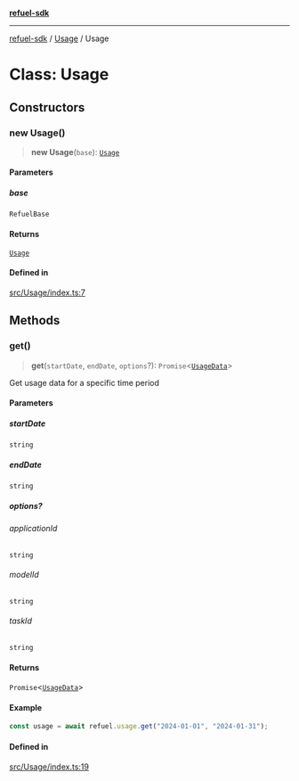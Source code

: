[**refuel-sdk**](../../README.md)

***

[refuel-sdk](../../modules.md) / [Usage](../README.md) / Usage

# Class: Usage

## Constructors

### new Usage()

> **new Usage**(`base`): [`Usage`](Usage.md)

#### Parameters

##### base

`RefuelBase`

#### Returns

[`Usage`](Usage.md)

#### Defined in

[src/Usage/index.ts:7](https://github.com/refuel-ai/refuel-sdk/blob/240c3e68ab946b6c24b6f2eafb12779c24332cdb/src/Usage/index.ts#L7)

## Methods

### get()

> **get**(`startDate`, `endDate`, `options`?): `Promise`\<[`UsageData`](../../types/type-aliases/UsageData.md)\>

Get usage data for a specific time period

#### Parameters

##### startDate

`string`

##### endDate

`string`

##### options?

###### applicationId

`string`

###### modelId

`string`

###### taskId

`string`

#### Returns

`Promise`\<[`UsageData`](../../types/type-aliases/UsageData.md)\>

#### Example

```ts
const usage = await refuel.usage.get("2024-01-01", "2024-01-31");
```

#### Defined in

[src/Usage/index.ts:19](https://github.com/refuel-ai/refuel-sdk/blob/240c3e68ab946b6c24b6f2eafb12779c24332cdb/src/Usage/index.ts#L19)
